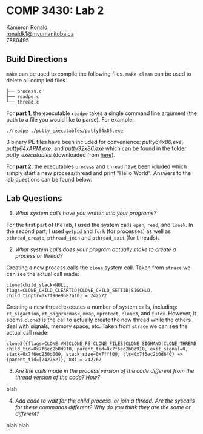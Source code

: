 # COMP 3430: Lab 2

Kameron Ronald  
ronaldk1@myumanitoba.ca  
7880495


## Build Directions

`make` can be used to compile the following files. `make clean` can be used to delete all compiled files.

```
├── process.c
├── readpe.c
└── thread.c
```

For **part 1**, the executable `readpe` takes a single command line argument (the path to a file you would like to
parse). For example:

```shell
./readpe ./putty_executables/putty64x86.exe
```

3 binary PE files have been included for convenience: *putty64x86.exe*, *putty64xARM.exe*, and *putty32x86.exe* which
can be found in the folder *putty_executables* (downloaded from [here](https://www.chiark.greenend.org.uk/~sgtatham/putty/latest.html)).

For **part 2**, the executables `process` and `thread` have been icluded which simply start a new process/thread and
print "Hello World". Answers to the lab questions can be found below.


## Lab Questions

1. *What system calls have you written into your programs?*

For the first part of the lab, I used the system calls `open`, `read`, and `lseek`. In the second part, I used `getpid`
and `fork` (for processes) as well as `pthread_create`, `pthread_join` and `pthread_exit` (for threads). 

2. *What system calls does your program actually make to create a process or thread?*

Creating a new process calls the `clone` system call. Taken from `strace` we can see the actual call made:

```
clone(child_stack=NULL, flags=CLONE_CHILD_CLEARTID|CLONE_CHILD_SETTID|SIGCHLD, child_tidptr=0x7f90e9687a10) = 242572
```

Creating a new thread executes a number of system calls, including: `rt_sigaction`, `rt_sigprocmask`, `mmap`,
`mprotect`, `clone3`, and `futex`. However, it seems `clone3` is the call to actually create the new thread while the
others deal with signals, memory space, etc. Taken from `strace` we can see the actual call made:

```
clone3({flags=CLONE_VM|CLONE_FS|CLONE_FILES|CLONE_SIGHAND|CLONE_THREAD|CLONE_SYSVSEM|CLONE_SETTLS|CLONE_PARENT_SETTID|CLONE_CHILD_CLEARTID, child_tid=0x7f6ec2b0d910, parent_tid=0x7f6ec2b0d910, exit_signal=0, stack=0x7f6ec230d000, stack_size=0x7fff00, tls=0x7f6ec2b0d640} => {parent_tid=[242762]}, 88) = 242762
```

3. *Are the calls made in the process version of the code different from the thread version of the code? How?*

blah

4. *Add code to wait for the child process, or join a thread. Are the syscalls for these commands different? Why do you
think they are the same or different?*

blah blah
